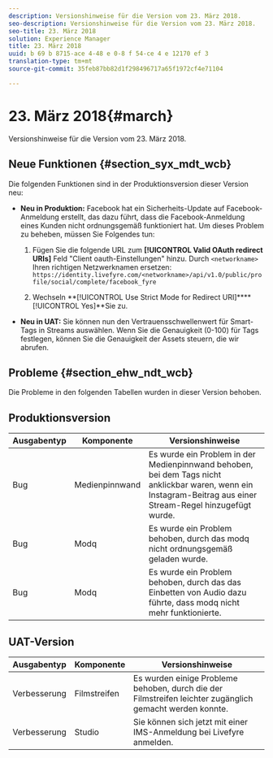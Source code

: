 ```yaml
---
description: Versionshinweise für die Version vom 23. März 2018.
seo-description: Versionshinweise für die Version vom 23. März 2018.
seo-title: 23. März 2018
solution: Experience Manager
title: 23. März 2018
uuid: b 69 b 8715-ace 4-48 e 0-8 f 54-ce 4 e 12170 ef 3
translation-type: tm+mt
source-git-commit: 35feb87bb82d1f298496717a65f1972cf4e71104

---
```



# 23. März 2018{#march}

Versionshinweise für die Version vom 23. März 2018.

## Neue Funktionen {#section_syx_mdt_wcb}

Die folgenden Funktionen sind in der Produktionsversion dieser Version neu:

* **Neu in Produktion:** Facebook hat ein Sicherheits-Update auf Facebook-Anmeldung erstellt, das dazu führt, dass die Facebook-Anmeldung eines Kunden nicht ordnungsgemäß funktioniert hat. Um dieses Problem zu beheben, müssen Sie Folgendes tun:

   1. Fügen Sie die folgende URL zum **[!UICONTROL Valid OAuth redirect URIs]** Feld "Client oauth-Einstellungen" hinzu. Durch `<networkname>` Ihren richtigen Netzwerknamen ersetzen:
      `https://identity.livefyre.com/<networkname>/api/v1.0/public/profile/social/complete/facebook_fyre`

   1. Wechseln **[!UICONTROL Use Strict Mode for Redirect URI]****[!UICONTROL Yes]**Sie zu.

* **Neu in UAT:** Sie können nun den Vertrauensschwellenwert für Smart-Tags in Streams auswählen. Wenn Sie die Genauigkeit (0-100) für Tags festlegen, können Sie die Genauigkeit der Assets steuern, die wir abrufen.

## Probleme {#section_ehw_ndt_wcb}

Die Probleme in den folgenden Tabellen wurden in dieser Version behoben.

## Produktionsversion

| **Ausgabentyp** | **Komponente** | **Versionshinweise** |
|---|---|---|
| Bug | Medienpinnwand | Es wurde ein Problem in der Medienpinnwand behoben, bei dem Tags nicht anklickbar waren, wenn ein Instagram-Beitrag aus einer Stream-Regel hinzugefügt wurde. |
| Bug | Modq | Es wurde ein Problem behoben, durch das modq nicht ordnungsgemäß geladen wurde. |
| Bug | Modq | Es wurde ein Problem behoben, durch das das Einbetten von Audio dazu führte, dass modq nicht mehr funktionierte. |

## UAT-Version

| **Ausgabentyp** | **Komponente** | **Versionshinweise** |
|---|---|---|
| Verbesserung | Filmstreifen | Es wurden einige Probleme behoben, durch die der Filmstreifen leichter zugänglich gemacht werden konnte. |
| Verbesserung | Studio | Sie können sich jetzt mit einer IMS-Anmeldung bei Livefyre anmelden. |

